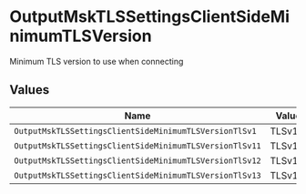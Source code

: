 # OutputMskTLSSettingsClientSideMinimumTLSVersion

Minimum TLS version to use when connecting


## Values

| Name                                                    | Value                                                   |
| ------------------------------------------------------- | ------------------------------------------------------- |
| `OutputMskTLSSettingsClientSideMinimumTLSVersionTlSv1`  | TLSv1                                                   |
| `OutputMskTLSSettingsClientSideMinimumTLSVersionTlSv11` | TLSv1.1                                                 |
| `OutputMskTLSSettingsClientSideMinimumTLSVersionTlSv12` | TLSv1.2                                                 |
| `OutputMskTLSSettingsClientSideMinimumTLSVersionTlSv13` | TLSv1.3                                                 |